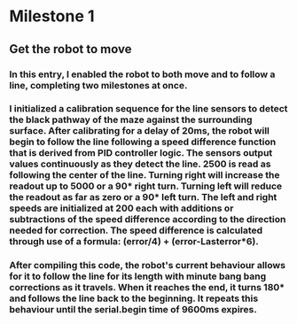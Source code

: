 # Milestone 1
## Get the robot to move
### In this entry, I enabled the robot to both move and to follow a line, completing two milestones at once. 
### 
### I initialized a calibration sequence for the line sensors to detect the black pathway of the maze against the surrounding surface. After calibrating for a delay of 20ms, the robot will begin to follow the line following a speed difference function that is derived from PID controller logic. The sensors output values continuously as they detect the line. 2500 is read as following the center of the line. Turning right will increase the readout up to 5000 or a 90* right turn. Turning left will reduce the readout as far as zero or a 90* left turn. The left and right speeds are initialized at 200 each with additions or subtractions of the speed difference according to the direction needed for correction. The speed difference is calculated through use of a formula: (error/4) + (error-Lasterror*6).

### After compiling this code, the robot's current behaviour allows for it to follow the line for its length with minute bang bang corrections as it travels. When it reaches the end, it turns 180* and follows the line back to the beginning. It repeats this behaviour until the serial.begin time of 9600ms expires. 